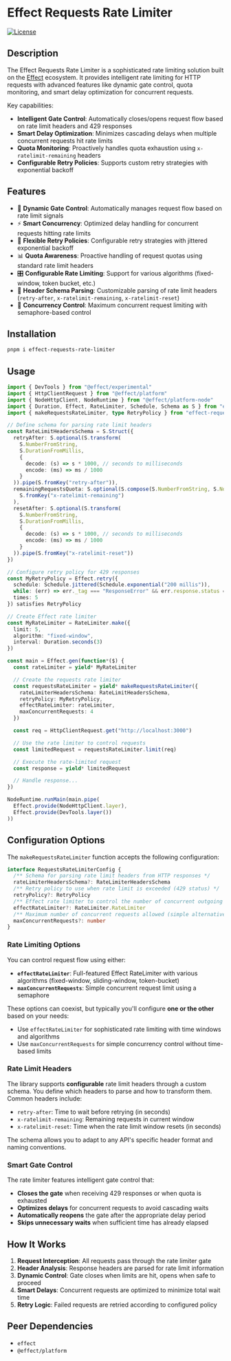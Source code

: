 # Effect Requests Rate Limiter

[![License](https://img.shields.io/badge/license-MIT-blue.svg)](https://opensource.org/licenses/MIT)

## Description

The Effect Requests Rate Limiter is a sophisticated rate limiting solution built on the [Effect](https://effect.website/) ecosystem. It provides intelligent rate limiting for HTTP requests with advanced features like dynamic gate control, quota monitoring, and smart delay optimization for concurrent requests.

Key capabilities:
- **Intelligent Gate Control**: Automatically closes/opens request flow based on rate limit headers and 429 responses
- **Smart Delay Optimization**: Minimizes cascading delays when multiple concurrent requests hit rate limits
- **Quota Monitoring**: Proactively handles quota exhaustion using `x-ratelimit-remaining` headers
- **Configurable Retry Policies**: Supports custom retry strategies with exponential backoff

## Features

- 🚪 **Dynamic Gate Control**: Automatically manages request flow based on rate limit signals
- ⚡ **Smart Concurrency**: Optimized delay handling for concurrent requests hitting rate limits
- 🔄 **Flexible Retry Policies**: Configurable retry strategies with jittered exponential backoff
- 📊 **Quota Awareness**: Proactive handling of request quotas using standard rate limit headers
- 🎛️ **Configurable Rate Limiting**: Support for various algorithms (fixed-window, token bucket, etc.)
- 🔧 **Header Schema Parsing**: Customizable parsing of rate limit headers (`retry-after`, `x-ratelimit-remaining`, `x-ratelimit-reset`)
- 🚦 **Concurrency Control**: Maximum concurrent request limiting with semaphore-based control

## Installation

```sh
pnpm i effect-requests-rate-limiter
```

## Usage

```ts
import { DevTools } from "@effect/experimental"
import { HttpClientRequest } from "@effect/platform"
import { NodeHttpClient, NodeRuntime } from "@effect/platform-node"
import { Duration, Effect, RateLimiter, Schedule, Schema as S } from "effect"
import { makeRequestsRateLimiter, type RetryPolicy } from "effect-requests-rate-limiter"

// Define schema for parsing rate limit headers
const RateLimitHeadersSchema = S.Struct({
  retryAfter: S.optional(S.transform(
    S.NumberFromString,
    S.DurationFromMillis,
    {
      decode: (s) => s * 1000, // seconds to milliseconds
      encode: (ms) => ms / 1000
    }
  )).pipe(S.fromKey("retry-after")),
  remainingRequestsQuota: S.optional(S.compose(S.NumberFromString, S.NonNegative)).pipe(
    S.fromKey("x-ratelimit-remaining")
  ),
  resetAfter: S.optional(S.transform(
    S.NumberFromString,
    S.DurationFromMillis,
    {
      decode: (s) => s * 1000, // seconds to milliseconds
      encode: (ms) => ms / 1000
    }
  )).pipe(S.fromKey("x-ratelimit-reset"))
})

// Configure retry policy for 429 responses
const MyRetryPolicy = Effect.retry({
  schedule: Schedule.jittered(Schedule.exponential("200 millis")),
  while: (err) => err._tag === "ResponseError" && err.response.status === 429,
  times: 5
}) satisfies RetryPolicy

// Create Effect rate limiter
const MyRateLimiter = RateLimiter.make({
  limit: 5,
  algorithm: "fixed-window",
  interval: Duration.seconds(3)
})

const main = Effect.gen(function*($) {
  const rateLimiter = yield* MyRateLimiter

  // Create the requests rate limiter
  const requestsRateLimiter = yield* makeRequestsRateLimiter({
    rateLimiterHeadersSchema: RateLimitHeadersSchema,
    retryPolicy: MyRetryPolicy,
    effectRateLimiter: rateLimiter,
    maxConcurrentRequests: 4
  })

  const req = HttpClientRequest.get("http://localhost:3000")

  // Use the rate limiter to control requests
  const limitedRequest = requestsRateLimiter.limit(req)

  // Execute the rate-limited request
  const response = yield* limitedRequest

  // Handle response...
})

NodeRuntime.runMain(main.pipe(
  Effect.provide(NodeHttpClient.layer),
  Effect.provide(DevTools.layer())
))
```

## Configuration Options

The `makeRequestsRateLimiter` function accepts the following configuration:

```ts
interface RequestsRateLimiterConfig {
  /** Schema for parsing rate limit headers from HTTP responses */
  rateLimiterHeadersSchema?: RateLimiterHeadersSchema
  /** Retry policy to use when rate limit is exceeded (429 status) */
  retryPolicy?: RetryPolicy
  /** Effect rate limiter to control the number of concurrent outgoing requests */
  effectRateLimiter?: RateLimiter.RateLimiter
  /** Maximum number of concurrent requests allowed (simple alternative to effectRateLimiter) */
  maxConcurrentRequests?: number
}
```

### Rate Limiting Options

You can control request flow using either:
- **`effectRateLimiter`**: Full-featured Effect RateLimiter with various algorithms (fixed-window, sliding-window, token-bucket)
- **`maxConcurrentRequests`**: Simple concurrent request limit using a semaphore

These options can coexist, but typically you'll configure **one or the other** based on your needs:
- Use `effectRateLimiter` for sophisticated rate limiting with time windows and algorithms
- Use `maxConcurrentRequests` for simple concurrency control without time-based limits

### Rate Limit Headers

The library supports **configurable** rate limit headers through a custom schema. You define which headers to parse and how to transform them. Common headers include:
- `retry-after`: Time to wait before retrying (in seconds)
- `x-ratelimit-remaining`: Remaining requests in current window  
- `x-ratelimit-reset`: Time when the rate limit window resets (in seconds)

The schema allows you to adapt to any API's specific header format and naming conventions.

### Smart Gate Control

The rate limiter features intelligent gate control that:
- **Closes the gate** when receiving 429 responses or when quota is exhausted
- **Optimizes delays** for concurrent requests to avoid cascading waits
- **Automatically reopens** the gate after the appropriate delay period
- **Skips unnecessary waits** when sufficient time has already elapsed

## How It Works

1. **Request Interception**: All requests pass through the rate limiter gate
2. **Header Analysis**: Response headers are parsed for rate limit information
3. **Dynamic Control**: Gate closes when limits are hit, opens when safe to proceed
4. **Smart Delays**: Concurrent requests are optimized to minimize total wait time
5. **Retry Logic**: Failed requests are retried according to configured policy

## Peer Dependencies

- `effect`
- `@effect/platform`